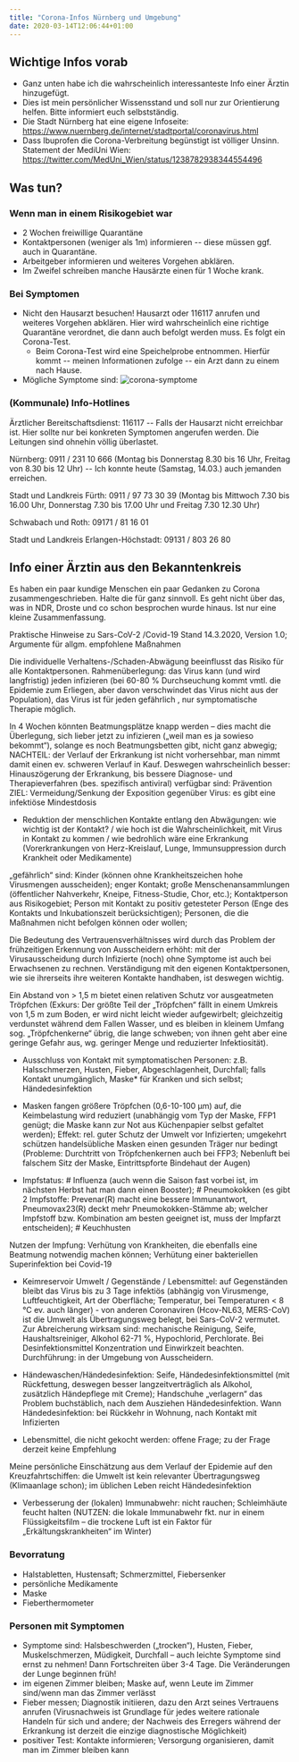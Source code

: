 ```yaml
---
title: "Corona-Infos Nürnberg und Umgebung"
date: 2020-03-14T12:06:44+01:00
---
```

## Wichtige Infos vorab
* Ganz unten habe ich die wahrscheinlich interessanteste Info einer Ärztin hinzugefügt.
* Dies ist mein persönlicher Wissensstand und soll nur zur Orientierung helfen. Bitte informiert euch selbstständig.
* Die Stadt Nürnberg hat eine eigene Infoseite: <https://www.nuernberg.de/internet/stadtportal/coronavirus.html>
* Dass Ibuprofen die Corona-Verbreitung begünstigt ist völliger Unsinn. Statement der MediUni Wien: <https://twitter.com/MedUni_Wien/status/1238782938344554496>

## Was tun?

### Wenn man in einem Risikogebiet war
* 2 Wochen freiwillige Quarantäne
* Kontaktpersonen (weniger als 1m) informieren -- diese müssen ggf. auch in Quarantäne.
* Arbeitgeber informieren und weiteres Vorgehen abklären. 
* Im Zweifel schreiben manche Hausärzte einen für 1 Woche krank.

### Bei Symptomen
* Nicht den Hausarzt besuchen! Hausarzt oder 116117 anrufen und weiteres Vorgehen abklären. Hier wird wahrscheinlich eine richtige Quarantäne verordnet, die dann auch befolgt werden muss. Es folgt ein Corona-Test.
  * Beim Corona-Test wird eine Speichelprobe entnommen. Hierfür kommt -- meinen Informationen zufolge -- ein Arzt dann zu einem nach Hause.
* Mögliche Symptome sind: 
![corona-symptome](/img/DW-VM-CoronaSymptome-js-1-jpg.jpg)

### (Kommunale) Info-Hotlines
Ärztlicher Bereitschaftsdienst: 116117 -- Falls der Hausarzt nicht erreichbar ist. Hier sollte nur bei konkreten Symptomen angerufen werden. Die Leitungen sind ohnehin völlig überlastet.

Nürnberg: 0911 / 231 10 666 (Montag bis Donnerstag 8.30 bis 16 Uhr, Freitag von 8.30 bis 12 Uhr) -- Ich konnte heute (Samstag, 14.03.) auch jemanden erreichen.

Stadt und Landkreis Fürth: 0911 / 97 73 30 39 (Montag bis Mittwoch 7.30 bis 16.00 Uhr, Donnerstag 7.30 bis 17.00 Uhr und Freitag 7.30  12.30 Uhr)

Schwabach und Roth: 09171 / 81 16 01

Stadt und Landkreis Erlangen-Höchstadt: 09131 / 803 26 80

## Info einer Ärztin aus den Bekanntenkreis
Es haben ein paar kundige Menschen ein paar Gedanken zu Corona zusammengeschrieben. Halte die für ganz sinnvoll. Es geht nicht über das, was in NDR, Droste und co schon besprochen wurde hinaus. Ist nur eine kleine Zusammenfassung. 

Praktische Hinweise zu Sars-CoV-2 /Covid-19
Stand 14.3.2020, Version 1.0; Argumente für allgm. empfohlene Maßnahmen 

Die individuelle Verhaltens-/Schaden-Abwägung beeinflusst das Risiko für alle Kontaktpersonen.
Rahmenüberlegung: das Virus kann (und wird langfristig) jeden infizieren (bei 60-80 % Durchseuchung kommt vmtl. die Epidemie zum Erliegen, aber davon verschwindet das Virus nicht aus der Population), das Virus ist für jeden gefährlich , nur symptomatische Therapie möglich.
 
In 4 Wochen könnten Beatmungsplätze knapp werden – dies macht die Überlegung, sich lieber jetzt zu infizieren („weil man es ja sowieso bekommt“), solange es noch Beatmungsbetten gibt, nicht ganz abwegig; NACHTEIL: der Verlauf der Erkrankung ist nicht vorhersehbar, man nimmt damit einen ev. schweren Verlauf in Kauf.
Deswegen wahrscheinlich besser: Hinauszögerung der Erkrankung, bis bessere Diagnose- und Therapieverfahren (bes. spezifisch antiviral) verfügbar sind:
Prävention
ZIEL: Vermeidung/Senkung der Exposition gegenüber Virus: es gibt eine infektiöse Mindestdosis
* Reduktion der menschlichen Kontakte entlang den Abwägungen: wie wichtig ist der Kontakt? / wie hoch ist die Wahrscheinlichkeit, mit Virus in Kontakt zu kommen / wie bedrohlich wäre eine Erkrankung (Vorerkrankungen von Herz-Kreislauf, Lunge, Immunsuppression durch Krankheit oder Medikamente)
 
„gefährlich“ sind: Kinder (können ohne Krankheitszeichen hohe Virusmengen ausscheiden); enger Kontakt; große Menschenansammlungen (öffentlicher Nahverkehr, Kneipe, Fitness-Studie, Chor, etc.); Kontaktperson aus Risikogebiet; Person mit Kontakt zu positiv getesteter Person (Enge des Kontakts und Inkubationszeit berücksichtigen); Personen, die die Maßnahmen nicht befolgen können oder wollen;
 
Die Bedeutung des Vertrauensverhältnisses wird durch das Problem der frühzeitigen Erkennung von Ausscheidern erhöht: mit der Virusausscheidung durch Infizierte (noch) ohne Symptome ist auch bei Erwachsenen zu rechnen. Verständigung mit den eigenen Kontaktpersonen, wie sie ihrerseits ihre weiteren Kontakte handhaben, ist deswegen wichtig.
 
Ein Abstand von > 1,5 m bietet einen relativen Schutz vor ausgeatmeten Tröpfchen (Exkurs: Der größte Teil der „Tröpfchen“ fällt in einem Umkreis von 1,5 m zum Boden, er wird nicht leicht wieder aufgewirbelt; gleichzeitig verdunstet während dem Fallen Wasser, und es bleiben in kleinem Umfang sog. „Tröpfchenkerne“ übrig, die lange schweben; von ihnen geht aber eine geringe Gefahr aus, wg. geringer Menge und reduzierter Infektiosität).
 
* Ausschluss von Kontakt mit symptomatischen Personen: z.B. Halsschmerzen, Husten, Fieber, Abgeschlagenheit, Durchfall; falls Kontakt unumgänglich, Maske* für Kranken und sich selbst; Händedesinfektion
 
* Masken fangen größere Tröpfchen (0,6-10-100 µm) auf, die Keimbelastung wird reduziert (unabhängig vom Typ der Maske, FFP1 genügt; die Maske kann zur Not aus Küchenpapier selbst gefaltet werden); Effekt: rel. guter Schutz der Umwelt vor Infizierten; umgekehrt schützen handelsübliche Masken einen gesunden Träger nur bedingt (Probleme: Durchtritt von Tröpfchenkernen auch bei FFP3; Nebenluft bei falschem Sitz der Maske, Eintrittspforte Bindehaut der Augen)
 
* Impfstatus: # Influenza (auch wenn die Saison fast vorbei ist, im nächsten Herbst hat man dann einen Booster); # Pneumokokken (es gibt 2 Impfstoffe: Prevenar(R) macht eine bessere Immunantwort, Pneumovax23(R) deckt mehr Pneumokokken-Stämme ab; welcher Impfstoff bzw. Kombination am besten geeignet ist, muss der Impfarzt entscheiden); # Keuchhusten
 
Nutzen der Impfung: Verhütung von Krankheiten, die ebenfalls eine Beatmung notwendig machen können; Verhütung einer bakteriellen Superinfektion bei Covid-19

* Keimreservoir Umwelt / Gegenstände / Lebensmittel: auf Gegenständen bleibt das Virus bis zu 3 Tage infektiös (abhängig von Virusmenge, Luftfeuchtigkeit, Art der Oberfläche; Temperatur, bei Temperaturen < 8 °C ev. auch länger) - von anderen Coronaviren (Hcov-NL63, MERS-CoV) ist die Umwelt als Übertragungsweg belegt, bei Sars-CoV-2 vermutet.
Zur Abreicherung wirksam sind: mechanische Reinigung, Seife, Haushaltsreiniger, Alkohol 62-71 %, Hypochlorid, Perchlorate. Bei Desinfektionsmittel Konzentration und Einwirkzeit beachten. Durchführung: in der Umgebung von Ausscheidern.
 
* Händewaschen/Händedesinfektion: Seife, Händedesinfektionsmittel (mit Rückfettung, deswegen besser langzeitverträglich als Alkohol, zusätzlich Händepflege mit Creme); Handschuhe „verlagern“ das Problem buchstäblich, nach dem Ausziehen Händedesinfektion. Wann Händedesinfektion: bei Rückkehr in Wohnung, nach Kontakt mit Infizierten
 
* Lebensmittel, die nicht gekocht werden: offene Frage; zu der Frage derzeit keine Empfehlung
 
Meine persönliche Einschätzung aus dem Verlauf der Epidemie auf den Kreuzfahrtschiffen: die Umwelt ist kein relevanter Übertragungsweg (Klimaanlage schon); im üblichen Leben reicht Händedesinfektion
 
* Verbesserung der (lokalen) Immunabwehr: nicht rauchen; Schleimhäute feucht halten (NUTZEN: die lokale Immunabwehr fkt. nur in einem Flüssigkeitsfilm – die trockene Luft ist ein Faktor für „Erkältungskrankheiten“ im Winter)
 
### Bevorratung
* Halstabletten, Hustensaft; Schmerzmittel, Fiebersenker
* persönliche Medikamente
* Maske
* Fieberthermometer
 
### Personen mit Symptomen
* Symptome sind: Halsbeschwerden („trocken“), Husten, Fieber, Muskelschmerzen, Müdigkeit, Durchfall – auch leichte Symptome sind ernst zu nehmen! Dann Fortschreiten über 3-4 Tage. Die Veränderungen der Lunge beginnen früh!
* im eigenen Zimmer bleiben; Maske auf, wenn Leute im Zimmer sind/wenn man das Zimmer verlässt
* Fieber messen; Diagnostik initiieren, dazu den Arzt seines Vertrauens anrufen (Virusnachweis ist Grundlage für jedes weitere rationale Handeln für sich und andere; der Nachweis des Erregers während der Erkrankung ist derzeit die einzige diagnostische Möglichkeit)
* positiver Test: Kontakte informieren; Versorgung organisieren, damit man im Zimmer bleiben kann
